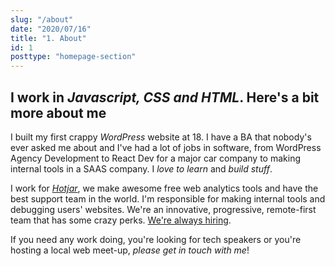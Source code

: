 ```yaml
---
slug: "/about"
date: "2020/07/16"
title: "1. About"
id: 1
posttype: "homepage-section"
---
```

## I work in _Javascript, CSS and HTML_. Here's a bit more about me

I built my first crappy _WordPress_ website at 18. I have a BA that nobody's ever asked me about and I've had a lot of jobs in software, from WordPress Agency Development to React Dev for a major car company to making internal tools in a SAAS company. I _love to learn_ and _build stuff_.

I work for [_Hotjar_](https://hotjar.com), we make awesome free web analytics tools and have the best support team in the world. I'm responsible for making internal tools and debugging users' websites. We're an innovative, progressive, remote-first team that has some crazy perks. [We're always hiring](https://hotjar.com/careers).

If you need any work doing, you're looking for tech speakers or you're hosting a local web meet-up, _please get in touch with me_!